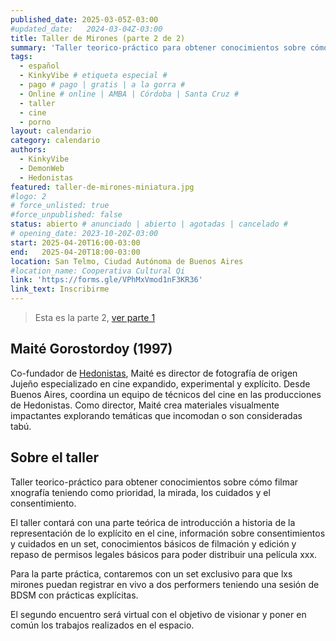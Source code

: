 ```yaml
---
published_date: 2025-03-05Z-03:00
#updated_date:   2024-03-04Z-03:00
title: Taller de Mirones (parte 2 de 2)
summary: 'Taller teorico-práctico para obtener conocimientos sobre cómo filmar pornografía teniendo como prioridad, la mirada, los cuidados y el consentimiento. (CUPOS LIMITADOS)'
tags:
  - español
  - KinkyVibe # etiqueta especial #
  - pago # pago | gratis | a la gorra #
  - Online # online | AMBA | Córdoba | Santa Cruz #
  - taller
  - cine
  - porno
layout: calendario
category: calendario
authors:
  - KinkyVibe
  - DemonWeb
  - Hedonistas
featured: taller-de-mirones-miniatura.jpg
#logo: 2
# force_unlisted: true
#force_unpublished: false
status: abierto # anunciado | abierto | agotadas | cancelado #
# opening_date: 2023-10-20Z-03:00
start: 2025-04-20T16:00-03:00
end:   2025-04-20T18:00-03:00
location: San Telmo, Ciudad Autónoma de Buenos Aires
#location_name: Cooperativa Cultural Qi
link: 'https://forms.gle/VPhMxVmod1nF3KR36'
link_text: Inscribirme
---
```

> Esta es la parte 2, [ver parte 1](/calendario/taller-de-mirones-2025-03)

## Maité Gorostordoy (1997)

Co-fundador de [Hedonistas](www.hdn.com.ar), Maité es director de fotografía de origen Jujeño especializado en cine expandido, experimental y explícito. Desde Buenos Aires, coordina un equipo de técnicos del cine en las producciones de Hedonistas. Como director, Maité crea materiales visualmente impactantes explorando temáticas que incomodan o son consideradas tabú. 

## Sobre el taller

Taller teorico-práctico para obtener conocimientos sobre cómo filmar xnografía teniendo como prioridad, la mirada, los cuidados y el consentimiento. 

El taller contará con una parte teórica de introducción a historia de la representación de lo explícito en el cine, información sobre consentimientos y cuidados en un set, conocimientos básicos de filmación y edición y repaso de permisos legales básicos para poder distribuir una película xxx. 

Para la parte práctica, contaremos con un set exclusivo para que lxs mirones puedan registrar en vivo a dos performers teniendo una sesión de BDSM con prácticas explícitas.

El segundo encuentro será virtual con el objetivo de visionar y poner en común los trabajos realizados en el espacio.

